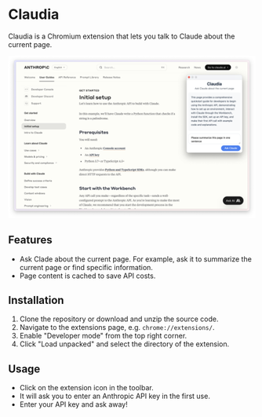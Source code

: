 # Claudia

Claudia is a Chromium extension that lets you talk to Claude about the current page.

![](./resources/Screenshot.png "Claudia screenshot")

## Features

- Ask Clade about the current page. For example, ask it to summarize the current page or find specific information.
- Page content is cached to save API costs.

## Installation

1. Clone the repository or download and unzip the source code.
2. Navigate to the extensions page, e.g. `chrome://extensions/`.
3. Enable "Developer mode" from the top right corner.
4. Click "Load unpacked" and select the directory of the extension.

## Usage

- Click on the extension icon in the toolbar.
- It will ask you to enter an Anthropic API key in the first use.
- Enter your API key and ask away!
